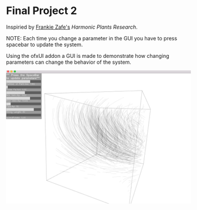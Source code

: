 # Final Project 2

Inspiried by [Frankie Zafe's](http://www.frankiezafe.org/index.php?id=117&tx_ttnews%5Btt_news%5D=261&cHash=e2457a72c7e11c6bcdfceeabc9512c7d) *Harmonic Plants Research*. 

NOTE: Each time you change a parameter in the GUI you have to press spacebar to update the system.

Using the ofxUI addon a GUI is made to demonstrate how changing parameters can change the behavior of the system. 

![final2](images/final2.png)

